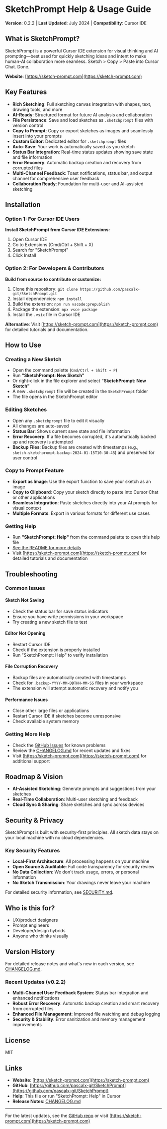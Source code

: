 # SketchPrompt Help & Usage Guide

**Version**: 0.2.2 | **Last Updated**: July 2024 | **Compatibility**: Cursor IDE

## What is SketchPrompt?
SketchPrompt is a powerful Cursor IDE extension for visual thinking and AI prompting—best used for quickly sketching ideas and intent to make human-AI collaboration more seamless. Sketch > Copy > Paste into Cursor Chat. Done.

**Website**: [https://sketch-prompt.com](https://sketch-prompt.com)

## Key Features
- **Rich Sketching**: Full sketching canvas integration with shapes, text, drawing tools, and more
- **AI-Ready**: Structured format for future AI analysis and collaboration
- **File Persistence**: Save and load sketches as `.sketchprompt` files with version control
- **Copy to Prompt**: Copy or export sketches as images and seamlessly insert into your prompts
- **Custom Editor**: Dedicated editor for `.sketchprompt` files
- **Auto-Save**: Your work is automatically saved as you sketch
- **Status Bar Integration**: Real-time status updates showing save state and file information
- **Error Recovery**: Automatic backup creation and recovery from corrupted files
- **Multi-Channel Feedback**: Toast notifications, status bar, and output channel for comprehensive user feedback
- **Collaboration Ready**: Foundation for multi-user and AI-assisted sketching

## Installation

### Option 1: For Cursor IDE Users
**Install SketchPrompt from Cursor IDE Extensions:**
1. Open Cursor IDE
2. Go to Extensions (Cmd/Ctrl + Shift + X)
3. Search for "SketchPrompt"
4. Click Install

### Option 2: For Developers & Contributors
**Build from source to contribute or customize:**
1. Clone this repository: `git clone https://github.com/pascalx-git/SketchPrompt.git`
2. Install dependencies: `npm install`
3. Build the extension: `npm run vscode:prepublish`
4. Package the extension: `npx vsce package`
5. Install the `.vsix` file in Cursor IDE

**Alternative**: Visit [https://sketch-prompt.com](https://sketch-prompt.com) for detailed tutorials and documentation.

## How to Use

### Creating a New Sketch
- Open the command palette (`Cmd/Ctrl + Shift + P`)
- Run **"SketchPrompt: New Sketch"**
- Or right-click in the file explorer and select **"SketchPrompt: New Sketch"**
- A new `.sketchprompt` file will be created in the `SketchPrompt` folder
- The file opens in the SketchPrompt editor

### Editing Sketches
- Open any `.sketchprompt` file to edit it visually
- All changes are auto-saved
- **Status Bar**: Shows current save state and file information
- **Error Recovery**: If a file becomes corrupted, it's automatically backed up and recovery is attempted
- **Backup Files**: Backup files are created with timestamps (e.g., `sketch.sketchprompt.backup-2024-01-15T10-30-45`) and preserved for user control

### Copy to Prompt Feature
- **Export as Image**: Use the export function to save your sketch as an image
- **Copy to Clipboard**: Copy your sketch directly to paste into Cursor Chat or other applications
- **Seamless Integration**: Paste sketches directly into your AI prompts for visual context
- **Multiple Formats**: Export in various formats for different use cases

### Getting Help
- Run **"SketchPrompt: Help"** from the command palette to open this help file
- [See the README for more details](README.md)
- Visit [https://sketch-prompt.com](https://sketch-prompt.com) for detailed tutorials and documentation

## Troubleshooting

### Common Issues

#### **Sketch Not Saving**
- Check the status bar for save status indicators
- Ensure you have write permissions in your workspace
- Try creating a new sketch file to test

#### **Editor Not Opening**
- Restart Cursor IDE
- Check if the extension is properly installed
- Run "SketchPrompt: Help" to verify installation

#### **File Corruption Recovery**
- Backup files are automatically created with timestamps
- Check for `.backup-YYYY-MM-DDTHH-MM-SS` files in your workspace
- The extension will attempt automatic recovery and notify you

#### **Performance Issues**
- Close other large files or applications
- Restart Cursor IDE if sketches become unresponsive
- Check available system memory

### Getting More Help
- Check the [GitHub Issues](https://github.com/pascalx-git/SketchPrompt/issues) for known problems
- Review the [CHANGELOG.md](CHANGELOG.md) for recent updates and fixes
- Visit [https://sketch-prompt.com](https://sketch-prompt.com) for additional support

## Roadmap & Vision
- **AI-Assisted Sketching**: Generate prompts and suggestions from your sketches
- **Real-Time Collaboration**: Multi-user sketching and feedback
- **Cloud Sync & Sharing**: Share sketches and sync across devices

## Security & Privacy
SketchPrompt is built with security-first principles. All sketch data stays on your local machine with no cloud dependencies.

### **Key Security Features**
- **Local-First Architecture**: All processing happens on your machine
- **Open Source & Auditable**: Full code transparency for security review
- **No Data Collection**: We don't track usage, errors, or personal information
- **No Sketch Transmission**: Your drawings never leave your machine

For detailed security information, see [SECURITY.md](https://github.com/pascalx-git/SketchPrompt/blob/main/SECURITY.md).

## Who is this for?
- UX/product designers
- Prompt engineers
- Developer/design hybrids
- Anyone who thinks visually

## Version History
For detailed release notes and what's new in each version, see [CHANGELOG.md](CHANGELOG.md).

### Recent Updates (v0.2.2)
- **Multi-Channel User Feedback System**: Status bar integration and enhanced notifications
- **Robust Error Recovery**: Automatic backup creation and smart recovery from corrupted files
- **Enhanced File Management**: Improved file watching and debug logging
- **Security & Stability**: Error sanitization and memory management improvements

## License
MIT

## Links
- **Website**: [https://sketch-prompt.com](https://sketch-prompt.com)
- **GitHub**: [https://github.com/pascalx-git/SketchPrompt](https://github.com/pascalx-git/SketchPrompt)
- **Help**: This file or run "SketchPrompt: Help" in Cursor
- **Release Notes**: [CHANGELOG.md](CHANGELOG.md)

---
For the latest updates, see the [GitHub repo](https://github.com/pascalx-git/SketchPrompt) or visit [https://sketch-prompt.com](https://sketch-prompt.com)
